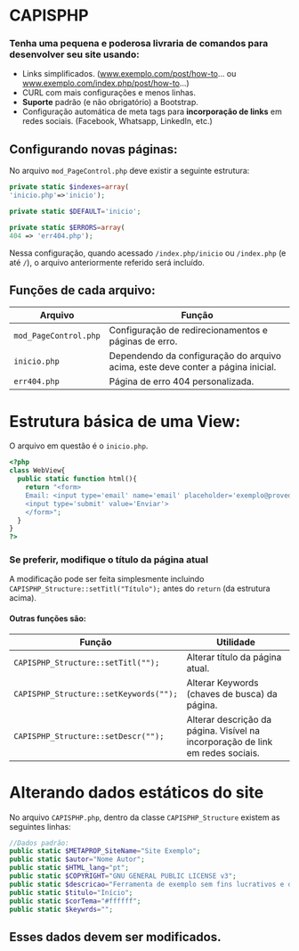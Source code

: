 # CAPISPHP
### Tenha uma pequena e poderosa livraria de comandos para desenvolver seu site usando:
- Links simplificados. (www.exemplo.com/post/how-to... ou www.exemplo.com/index.php/post/how-to...)
- CURL com mais configurações e menos linhas.
- **Suporte** padrão (e não obrigatório) a Bootstrap.
- Configuração automática de meta tags para **incorporação de links** em redes sociais. (Facebook, Whatsapp, LinkedIn, etc.)



## Configurando novas páginas:
No arquivo `mod_PageControl.php` deve existir a seguinte estrutura:
```php
private static $indexes=array(
'inicio.php'=>'inicio');

private static $DEFAULT='inicio';

private static $ERRORS=array(
404 => 'err404.php');
```
Nessa configuração, quando acessado `/index.php/inicio` ou `/index.php` (e até `/`), o arquivo anteriormente referido será incluído.



## Funções de cada arquivo:
| Arquivo | Função |
| --- | --- |
| `mod_PageControl.php` | Configuração de redirecionamentos e páginas de erro. |
| `inicio.php` | Dependendo da configuração do arquivo acima, este deve conter a página inicial. |
| `err404.php` | Página de erro 404 personalizada. |


# Estrutura básica de uma View:
O arquivo em questão é o `inicio.php`.
```php
<?php
class WebView{
  public static function html(){
    return "<form>
    Email: <input type='email' name='email' placeholder='exemplo@provedor.com'>
    <input type='submit' value='Enviar'>
    </form>";
  }
}
?>
```


### Se preferir, modifique o título da página atual
A modificação pode ser feita simplesmente incluindo `CAPISPHP_Structure::setTitl("Título");` antes do `return` (da estrutura acima).



#### Outras funções são:
| Função | Utilidade |
| --- | --- |
| `CAPISPHP_Structure::setTitl("");` | Alterar título da página atual. |
| `CAPISPHP_Structure::setKeywords("");` | Alterar Keywords (chaves de busca) da página. |
| `CAPISPHP_Structure::setDescr("");` | Alterar descrição da página. Visível na incorporação de link em redes sociais. |





# Alterando dados estáticos do site
No arquivo `CAPISPHP.php`, dentro da classe `CAPISPHP_Structure` existem as seguintes linhas:
```php
//Dados padrão:
public static $METAPROP_SiteName="Site Exemplo";
public static $autor="Nome Autor";
public static $HTML_lang="pt";
public static $COPYRIGHT="GNU GENERAL PUBLIC LICENSE v3";
public static $descricao="Ferramenta de exemplo sem fins lucrativos e diversas funcionalidades";
public static $titulo="Início";
public static $corTema="#ffffff";
public static $keywrds="";
```
## Esses dados devem ser modificados.

